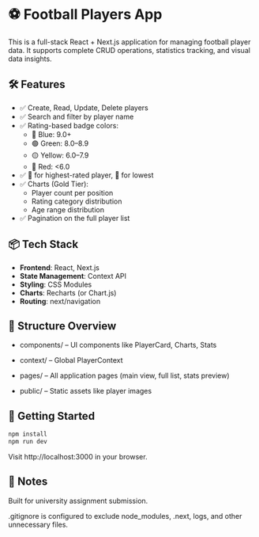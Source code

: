 # ⚽ Football Players App

This is a full-stack React + Next.js application for managing football player data. It supports complete CRUD operations, statistics tracking, and visual data insights.

## 🛠 Features

- ✅ Create, Read, Update, Delete players
- ✅ Search and filter by player name
- ✅ Rating-based badge colors:
  - 🔵 Blue: 9.0+
  - 🟢 Green: 8.0–8.9
  - 🟡 Yellow: 6.0–7.9
  - 🔴 Red: <6.0
- ✅ 👑 for highest-rated player, 🤡 for lowest
- ✅ Charts (Gold Tier):
  - Player count per position
  - Rating category distribution
  - Age range distribution
- ✅ Pagination on the full player list

## 📦 Tech Stack

- **Frontend**: React, Next.js
- **State Management**: Context API
- **Styling**: CSS Modules
- **Charts**: Recharts (or Chart.js)
- **Routing**: next/navigation

## 📁 Structure Overview

- components/ – UI components like PlayerCard, Charts, Stats

- context/ – Global PlayerContext

- pages/ – All application pages (main view, full list, stats preview)

- public/ – Static assets like player images

  
## 🚀 Getting Started

```bash
npm install
npm run dev
```

Visit http://localhost:3000 in your browser.

## 📝 Notes
Built for university assignment submission.

.gitignore is configured to exclude node_modules, .next, logs, and other unnecessary files.
